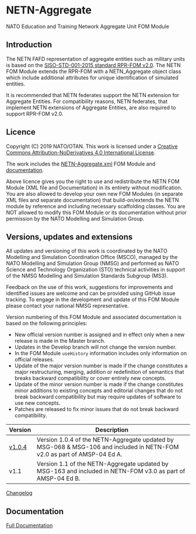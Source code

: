 # NETN-Aggregate
NATO Education and Training Network Aggregate Unit FOM Module

## Introduction

The NETN FAFD representation of aggregate entities such as military units is based on the [SISO-STD-001-2015 standard RPR-FOM v2.0](https://www.sisostds.org/). The NETN FOM Module extends the RPR-FOM with a NETN_Aggregate object class which include additional attributes for unique identification of simulated entities.

It is recommended that NETN federates support the NETN extension for Aggregate Entities. For compatibility reasons, NETN federates, that implement NETN extensions of Aggregate Entities, are also required to support RPR-FOM v2.0.

## Licence

Copyright (C) 2019 NATO/OTAN.
This work is licensed under a [Creative Commons Attribution-NoDerivatives 4.0 International License](LICENCE.md). 

The work includes the [NETN-Aggregate.xml](NETN-Aggregate.xml) FOM Module and [documentation](NETN-Aggregate.md).

Above licence gives you the right to use and redistribute the NETN FOM Module (XML file and Documentation) in its entirety without modification. You are also allowed to develop your own new FOM Modules (in separate XML files and separate documentation) that build-on/extends the NETN module by reference and including necessary scaffolding classes. You are NOT allowed to modify this FOM Module or its documentation without prior permission by the NATO Modelling and Simulation Group. 

## Versions, updates and extensions

All updates and versioning of this work is coordinated by the NATO Modelling and Simulation Coordination Office (MSCO), managed by the NATO Modelling and Simulation Group (NMSG) and performed as NATO Science and Technology Organization (STO) technical activities in support of the NMSG Modelling and Simulation Standards Subgroup (MS3).

Feedback on the use of this work, suggestions for improvements and identified issues are welcome and can be provided using GitHub issue tracking. To engage in the development and update of this FOM Module please contact your national NMSG representative.

Version numbering of this FOM Module and associated documentation is based on the following principles:

* New official version number is assigned and in effect only when a new release is made in the Master branch.
* Updates in the Develop branch will not change the version number.
* In the FOM Module `useHistory` information includes only information on official releases.
* Update of the major version number is made if the change constitutes a major restructuring, merging, addition or redefinition of semantics that breaks backward compatibility or cover entirely new concepts.
* Update of the minor version number is made if the change constitutes minor additions to existing concepts and editorial changes that do not break backward compatibility but may require updates of software to use new concepts.
* Patches are released to fix minor issues that do not break backward compatibility.

|Version|Description|
|---|---|
|[v1.0.4](https://github.com/AMSP-04/NETN-Aggregate/tree/v1.0.4) |Version 1.0.4 of the NETN-Aggregate updated by MSG-068 & MSG-106 and included in NETN-FOM v2.0 as part of AMSP-04 Ed A.|
|v1.1|Version 1.1 of the NETN-Aggregate updated by MSG-163 and included in NETN-FOM v3.0 as part of AMSP-04 Ed B.|

[Changelog](changelog.md)

## Documentation

[Full Documentation](NETN-Aggregate.md)
